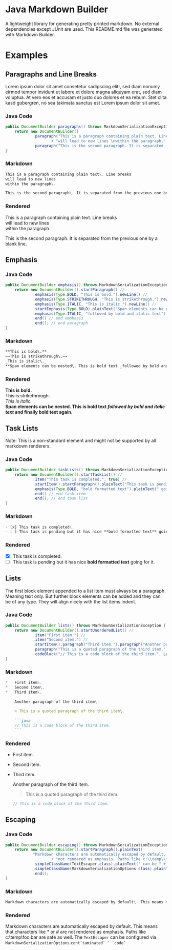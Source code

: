 Java Markdown Builder
=====================

A lightweight library for generating pretty printed markdown\. No external dependencies except JUnit are used\. This README\.md file was generated with Markdown Builder\.

Examples
========

Paragraphs and Line Breaks
--------------------------

Lorem ipsum dolor sit amet consetetur sadipscing elitr, sed diam nonumy eirmod tempor invidunt ut labore et dolore magna aliquyam erat, sed diam voluptua\. At vero eos et accusam et justo duo dolores et ea rebum\. Stet clita kasd gubergren, no sea takimata sanctus est Lorem ipsum dolor sit amet\.

### Java Code

```java
public DocumentBuilder paragraphs() throws MarkdownSerializationException {
	return new DocumentBuilder()
			.paragraph("This is a paragraph containing plain text. Line breaks \n"
					+ "will lead to new lines \nwithin the paragraph.")
			.paragraph("This is the second paragraph. It is separated from the previous one " + "by a blank line.");
}
```

### Markdown

```markdown
This is a paragraph containing plain text\. Line breaks   
will lead to new lines   
within the paragraph\.

This is the second paragraph\. It is separated from the previous one by a blank line\.
```

### Rendered

This is a paragraph containing plain text\. Line breaks   
will lead to new lines   
within the paragraph\.

This is the second paragraph\. It is separated from the previous one by a blank line\.

Emphasis
--------

### Java Code

```java
public DocumentBuilder emphasis() throws MarkdownSerializationException {
	return new DocumentBuilder().startParagraph() //
			.emphasis(Type.BOLD, "This is bold.").newLine() //
			.emphasis(Type.STRIKETHROUGH, "This is strikethrough.").newLine() //
			.emphasis(Type.ITALIC, "This is italic.").newLine() //
			.startEmphasis(Type.BOLD).plainText("Span elements can be nested. This is bold text ")
			.emphasis(Type.ITALIC, "followed by bold and italic text").plainText(" and finally bold text again.")
			.end() // end emphasis
			.end(); // end paragraph
}
```

### Markdown

```markdown
**This is bold\.**  
~~This is strikethrough\.~~  
_This is italic\._  
**Span elements can be nested\. This is bold text _followed by bold and italic text_ and finally bold text again\.**
```

### Rendered

**This is bold\.**  
~~This is strikethrough\.~~  
_This is italic\._  
**Span elements can be nested\. This is bold text _followed by bold and italic text_ and finally bold text again\.**

Task Lists
----------

Note: This is a non\-standard element and might not be supported by all markdown renderers\.

### Java Code

```java
public DocumentBuilder taskLists() throws MarkdownSerializationException {
	return new DocumentBuilder().startTaskList() //
			.item("This task is completed.", true) //
			.startItem().startParagraph().plainText("This task is pending but it has nice ")
			.emphasis(Type.BOLD, "bold formatted text").plainText(" going for it.").end() // end paragraph
			.end() // end task item
			.end(); // end task list
}
```

### Markdown

```markdown
- [x] This task is completed\.
- [ ] This task is pending but it has nice **bold formatted text** going for it\.
```

### Rendered

- [x] This task is completed\.
- [ ] This task is pending but it has nice **bold formatted text** going for it\.

Lists
-----

The first block element appended to a list item must always be a paragraph\. Meaning text only\. But further block elements can be added and they can be of any type\. They will align nicely with the list items indent\.

### Java Code

```java
public DocumentBuilder lists() throws MarkdownSerializationException {
	return new DocumentBuilder().startUnorderedList() //
			.item("First item.") //
			.item("Second item.") //
			.startItem().paragraph("Third item.").paragraph("Another paragraph of the third item.").quote()
			.paragraph("This is a quoted paragraph of the third item.").unquote()
			.codeBlock("// This is a code block of the third item.", Language.JAVA).end().end();
}
```

### Markdown

```markdown
*   First item\.
*   Second item\.
*   Third item\.
    
    Another paragraph of the third item\.
    
    > This is a quoted paragraph of the third item\.
    
    ```java
    // This is a code block of the third item.
    ```
```

### Rendered

*   First item\.
*   Second item\.
*   Third item\.
    
    Another paragraph of the third item\.
    
    > This is a quoted paragraph of the third item\.
    
    ```java
    // This is a code block of the third item.
    ```

Escaping
--------

### Java Code

```java
public DocumentBuilder escaping() throws MarkdownSerializationException {
	return new DocumentBuilder().startParagraph().plainText(
			"Markdown characters are automatically escaped by default. This means that characters like * or # are "
					+ "not rendered as emphasis. Paths like c:\\temp\\foo.bar are safe as well. The ")
			.simpleClassName(TextEscaper.class).plainText(" can be " + "configured via ")
			.simpleClassName(MarkdownSerializationOptions.class).plainText(".").code("cont`taminated` ` `code`")
			.end();
}
```

### Markdown

```markdown
Markdown characters are automatically escaped by default\. This means that characters like \* or \# are not rendered as emphasis\. Paths like c:\\temp\\foo\.bar are safe as well\. The ``` TextEscaper ``` can be configured via ``` MarkdownSerializationOptions ```\.``` cont`taminated` ` `code` ```
```

### Rendered

Markdown characters are automatically escaped by default\. This means that characters like \* or \# are not rendered as emphasis\. Paths like c:\\temp\\foo\.bar are safe as well\. The ``` TextEscaper ``` can be configured via ``` MarkdownSerializationOptions ```\.``` cont`taminated` ` `code` ```